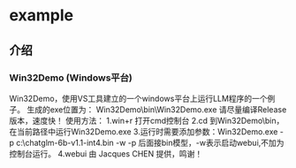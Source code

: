 # example

## 介绍

### Win32Demo (Windows平台)
Win32Demo，使用VS工具建立的一个windows平台上运行LLM程序的一个例子。
生成的exe位置为：
Win32Demo\bin\Win32Demo.exe
请尽量编译Release版本，速度快！
使用方法：
1.win+r 打开cmd控制台
2.cd 到Win32Demo\bin，在当前路径中运行Win32Demo.exe
3.运行时需要添加参数：Win32Demo.exe -p c:\chatglm-6b-v1.1-int4.bin -w
	-p 后面接bin模型，-w表示启动webui,不加为控制台运行。
4.webui 由 Jacques CHEN 提供，鸣谢！

